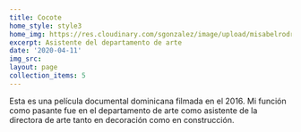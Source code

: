```yaml
---
title: Cocote
home_style: style3
home_img: https://res.cloudinary.com/sgonzalez/image/upload/misabelrodriguez/cocote/thumbnail.png
excerpt: Asistente del departamento de arte
date: '2020-04-11'
img_src: 
layout: page
collection_items: 5
---
```

Esta es una película documental dominicana filmada en el 2016. Mi función como pasante fue en el departamento de arte como asistente de la directora de arte tanto en decoración como en construcción.